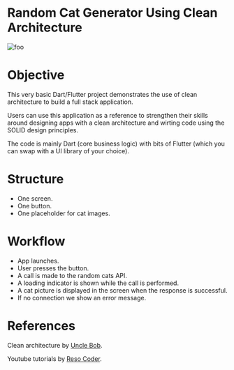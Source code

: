 # Random Cat Generator Using Clean Architecture

![foo](https://user-images.githubusercontent.com/26605247/76627604-3418cf00-6533-11ea-9dc6-8eb74fcd9aa5.gif)

# Objective

This very basic Dart/Flutter project demonstrates the use of clean architecture to build a full stack application.

Users can use this application as a reference to strengthen their skills around designing apps with a clean architecture and wirting code using the SOLID design principles.

The code is mainly Dart (core business logic) with bits of Flutter (which you can swap with a UI library of your choice).

# Structure

- One screen.
- One button.
- One placeholder for cat images.

# Workflow

- App launches.
- User presses the button.
- A call is made to the random cats API.
- A loading indicator is shown while the call is performed.
- A cat picture is displayed in the screen when the response is successful.
- If no connection we show an error message.

# References

Clean architecture by [Uncle Bob](https://blog.cleancoder.com/uncle-bob/2012/08/13/the-clean-architecture.html).

Youtube tutorials by [Reso Coder](https://www.youtube.com/watch?v=dc3B_mMrZ-Q).

